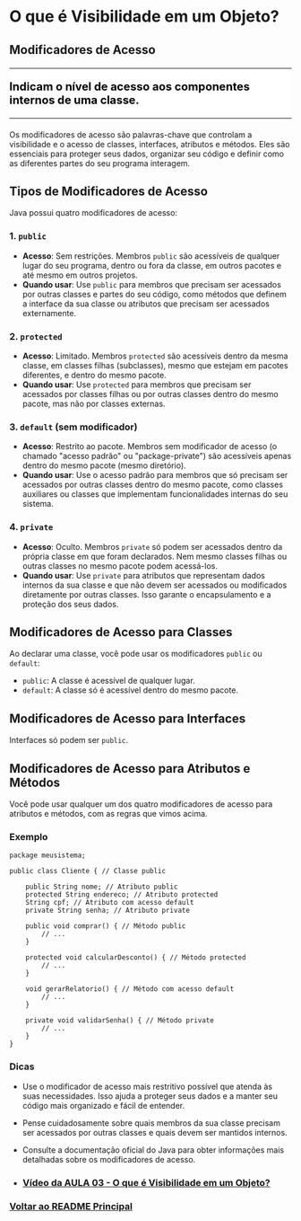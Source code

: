 # O que é Visibilidade em um Objeto?

## Modificadores de Acesso

<div style="background-color: white; color: black; font-size: 20px; font-weight: bold;">
<hr>
Indicam o nível de acesso aos componentes internos de uma classe.
<hr>
</div>

Os modificadores de acesso são palavras-chave que controlam a visibilidade e o acesso de classes, interfaces, atributos e métodos. Eles são essenciais para proteger seus dados, organizar seu código e definir como as diferentes partes do seu programa interagem.

## Tipos de Modificadores de Acesso

Java possui quatro modificadores de acesso:

### 1. `public`

- **Acesso**: Sem restrições. Membros `public` são acessíveis de qualquer lugar do seu programa, dentro ou fora da classe, em outros pacotes e até mesmo em outros projetos.
- **Quando usar**: Use `public` para membros que precisam ser acessados por outras classes e partes do seu código, como métodos que definem a interface da sua classe ou atributos que precisam ser acessados externamente.

### 2. `protected`

- **Acesso**: Limitado. Membros `protected` são acessíveis dentro da mesma classe, em classes filhas (subclasses), mesmo que estejam em pacotes diferentes, e dentro do mesmo pacote.
- **Quando usar**: Use `protected` para membros que precisam ser acessados por classes filhas ou por outras classes dentro do mesmo pacote, mas não por classes externas.

### 3. `default` (sem modificador)

- **Acesso**: Restrito ao pacote. Membros sem modificador de acesso (o chamado "acesso padrão" ou "package-private") são acessíveis apenas dentro do mesmo pacote (mesmo diretório).
- **Quando usar**: Use o acesso padrão para membros que só precisam ser acessados por outras classes dentro do mesmo pacote, como classes auxiliares ou classes que implementam funcionalidades internas do seu sistema.

### 4. `private`

- **Acesso**: Oculto. Membros `private` só podem ser acessados dentro da própria classe em que foram declarados. Nem mesmo classes filhas ou outras classes no mesmo pacote podem acessá-los.
- **Quando usar**: Use `private` para atributos que representam dados internos da sua classe e que não devem ser acessados ou modificados diretamente por outras classes. Isso garante o encapsulamento e a proteção dos seus dados.

## Modificadores de Acesso para Classes

Ao declarar uma classe, você pode usar os modificadores `public` ou `default`:

- `public`: A classe é acessível de qualquer lugar.
- `default`: A classe só é acessível dentro do mesmo pacote.

## Modificadores de Acesso para Interfaces

Interfaces só podem ser `public`.

## Modificadores de Acesso para Atributos e Métodos

Você pode usar qualquer um dos quatro modificadores de acesso para atributos e métodos, com as regras que vimos acima.

### Exemplo

```
package meusistema;

public class Cliente { // Classe public

    public String nome; // Atributo public
    protected String endereco; // Atributo protected
    String cpf; // Atributo com acesso default
    private String senha; // Atributo private

    public void comprar() { // Método public
        // ...
    }

    protected void calcularDesconto() { // Método protected
        // ...
    }

    void gerarRelatorio() { // Método com acesso default
        // ...
    }

    private void validarSenha() { // Método private
        // ...
    }
}
```

### Dicas

- Use o modificador de acesso mais restritivo possível que atenda às suas necessidades. Isso ajuda a proteger seus dados e a manter seu código mais organizado e fácil de entender.
- Pense cuidadosamente sobre quais membros da sua classe precisam ser acessados por outras classes e quais devem ser mantidos internos.
- Consulte a documentação oficial do Java para obter informações mais detalhadas sobre os modificadores de acesso.

- ### [Vídeo da AULA 03 - O que é Visibilidade em um Objeto?](https://www.youtube.com/watch?v=jFI-qqitzwk&list=PLHz_AreHm4dkqe2aR0tQK74m8SFe-aGsY&index=6)

### [Voltar ao README Principal](../../README.md)
